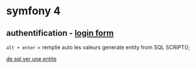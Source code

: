 # symfony 4

## authentification - [login form](https://symfonycasts.com/screencast/symfony-security/login-form-authenticator)

`alt + enter` = remplie auto les valeurs
generate entity from SQL SCRIPT();

[de sql ver une entite ](https://symfony.com/doc/current/doctrine/reverse_engineering.html)